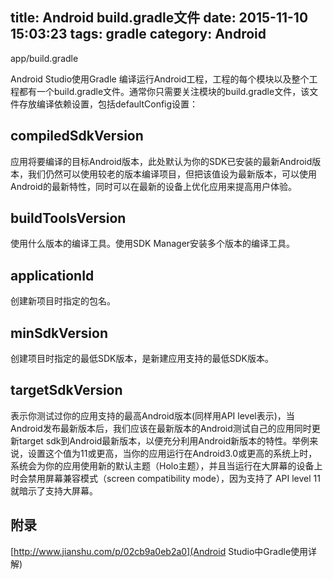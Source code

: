 title: Android build.gradle文件
date: 2015-11-10 15:03:23
tags: gradle
category: Android
---
app/build.gradle

Android Studio使用Gradle 编译运行Android工程，工程的每个模块以及整个工程都有一个build.gradle文件。通常你只需要关注模块的build.gradle文件，该文件存放编译依赖设置，包括defaultConfig设置：
<!--more-->
## compiledSdkVersion 
应用将要编译的目标Android版本，此处默认为你的SDK已安装的最新Android版本，我们仍然可以使用较老的版本编译项目，但把该值设为最新版本，可以使用Android的最新特性，同时可以在最新的设备上优化应用来提高用户体验。

## buildToolsVersion
使用什么版本的编译工具。使用SDK Manager安装多个版本的编译工具。

## applicationId 
创建新项目时指定的包名。

## minSdkVersion 

创建项目时指定的最低SDK版本，是新建应用支持的最低SDK版本。

## targetSdkVersion 
表示你测试过你的应用支持的最高Android版本(同样用API level表示)，当Android发布最新版本后，我们应该在最新版本的Android测试自己的应用同时更新target sdk到Android最新版本，以便充分利用Android新版本的特性。举例来说，设置这个值为11或更高，当你的应用运行在Android3.0或更高的系统上时，系统会为你的应用使用新的默认主题（Holo主题），并且当运行在大屏幕的设备上时会禁用屏幕兼容模式（screen compatibility mode），因为支持了 API level 11就暗示了支持大屏幕。

## 附录
[http://www.jianshu.com/p/02cb9a0eb2a0](Android Studio中Gradle使用详解)